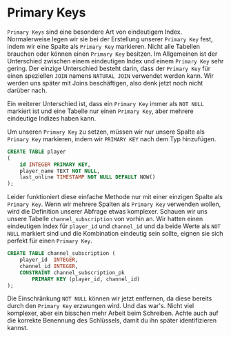 # Primary Keys

`Primary Keys` sind eine besondere Art von eindeutigem Index.
Normalerweise legen wir sie bei der Erstellung unserer `Primary Key` fest, indem wir eine Spalte als `Primary Key` markieren.
Nicht alle Tabellen brauchen oder können einen `Primary Key` besitzen.
Im Allgemeinen ist der Unterschied zwischen einem eindeutigen Index und einem `Primary Key` sehr gering.
Der einzige Unterschied besteht darin, dass der `Primary Key` für einen speziellen `JOIN` namens `NATURAL JOIN` verwendet werden kann.
Wir werden uns später mit Joins beschäftigen, also denk jetzt noch nicht darüber nach.

Ein weiterer Unterschied ist, dass ein `Primary Key` immer als `NOT NULL` markiert ist und eine Tabelle nur einen `Primary Key`, aber mehrere eindeutige Indizes haben kann.

Um unseren `Primary Key` zu setzen, müssen wir nur unsere Spalte als `Primary Key` markieren, indem wir `PRIMARY KEY` nach dem Typ hinzufügen.

```sql
CREATE TABLE player
(
    id INTEGER PRIMARY KEY,
    player_name TEXT NOT NULL,
    last_online TIMESTAMP NOT NULL DEFAULT NOW()
);
```

Leider funktioniert diese einfache Methode nur mit einer einzigen Spalte als `Primary Key`.
Wenn wir mehrere Spalten als `Primary Key` verwenden wollen, wird die Definition unserer Abfrage etwas komplexer.
Schauen wir uns unsere Tabelle `channel_subscription` von vorhin an.
Wir hatten einen eindeutigen Index für `player_id` und `channel_id` und da beide Werte als `NOT NULL` markiert sind und die Kombination eindeutig sein sollte, eignen sie sich perfekt für einen `Primary Key`.

```sql
CREATE TABLE channel_subscription (
    player_id  INTEGER,
    channel_id INTEGER,
    CONSTRAINT channel_subscription_pk
        PRIMARY KEY (player_id, channel_id)
);
```

Die Einschränkung `NOT NULL` können wir jetzt entfernen, da diese bereits durch den `Primary Key` erzwungen wird.
Und das war's.
Nicht viel komplexer, aber ein bisschen mehr Arbeit beim Schreiben.
Achte auch auf die korrekte Benennung des Schlüssels, damit du ihn später identifizieren kannst.
